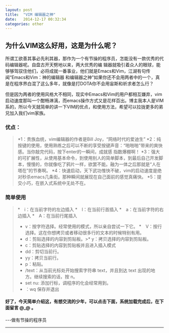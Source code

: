 ```yaml
---
layout: post
title:  "VIM 编辑器之神"
date:   2014-12-17 00:32:34
categories: other
---
```


## 为什么VIM这么好用，这是为什么呢？
所谓工欲善其事必先利其器，那作为一个有节操的程序员，怎能没有一款优秀的代码编辑器呢。自盘古开天劈地以来，两大优秀的编
辑器就吸引着众人的眼球，能够够驾驭住他们，必将成就一番事业，他们就是Emacs和Vim，江湖有句传闻“Emacs和Vim：神的编辑器
和编辑器之神”如果你还不会用两者中的一个，真是在程序界白混了这么多年，就像是打DOTA你不会用宙斯和祈求者怎么行？

但是因为两者的使用风格大不相同，现实中Emacs和Vim的用户都相互嫌弃，vim启动速度那叫一个酣畅淋漓，而emacs操作方式又是花样百出。博主我本人是VIM系的，所以今天就简单的讲一下VIM的优点，和使用方法，希望可以拉拢更多的弟兄加入我们vim家族。

### 优点：

>*1：贵族血统，vim编辑器的作者是Bill Joy，“网络时代的爱迪生”
>*2：纯按键的使用，使用熟练之后可以不断的享受按键声音：“啪啪啪”带来的爽快感。当你敲完代码，按下enter的一瞬间，成就感
指数爆棚啊！
>*3：强大的可扩展性，从使用基本命令，到使用别人的简单脚本，到最后自己开发脚本，慢慢的，你就像吃了鸦片一样，欲罢不能。融为一体之后那就是“人在塔在”的节奏啊。
>*4：快速启动，天下武功惟快不破，vim的启动速度是绝对秒杀emacs几条街。那种瞬间就展现在自己面前的感觉真痛快。
>*5：提交小巧，在嵌入式系统中无处不在。

### 简单使用

>*　i：在当前字符的左边插入
>*　I：在当前行首插入
>*　a：在当前字符的右边插入
>*　A：在当前行尾插入
>*  v：按字符选择。经常使用的模式，所以亲自尝试一下它。
>*　V：按行选择。这在你想拷贝或者移动很多行的文本的时候特别有用。
>*  d：剪贴选择的内容到剪贴板。>*  y：拷贝选择的内容到剪贴板。
>*  c：剪贴选择的内容到剪贴板并且进入插入模式
>*  dd：剪切当前行。
>*  yy：拷贝当前行。
>*  p：粘贴。
>*  /text：从当前光标处开始搜索字符串 text，并且到达 text 出现的地方。继续搜索的话，按 n。
>*  set nu: 添加行标，调程序的化会经常用到。
>*  ：wq 保存并退出

#### 好了，今天简单介绍这，有想交流的少年，可以点击下面，系统加载完成后，在下面留言 @_@ 。

---做有节操的程序员

---